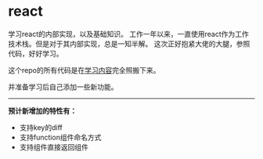 # react
 学习react的内部实现，以及基础知识。
 工作一年以来，一直使用react作为工作技术栈。但是对于其内部实现，总是一知半解。
 这次正好抱紧大佬的大腿，参照代码，好好学习。

  这个repo的所有代码是在[学习内容](https://github.com/cyan33/learn-react-source-code)完全照搬下来。
  
  并准备学习后自己添加一些新功能。

---


**预计新增加的特性有：**

  - 支持key的diff
  - 支持function组件命名方式
  - 支持组件直接返回组件